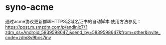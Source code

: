 # syno-acme
通过acme协议更新群晖HTTPS泛域名证书的自动脚本
使用方法参见：https://post.m.smzdm.com/p/andlnlx7/?zdm_ss=Android_5839598647_&send_by=5839598647&from=other&invite_code=zdm8v9bcs7inv

